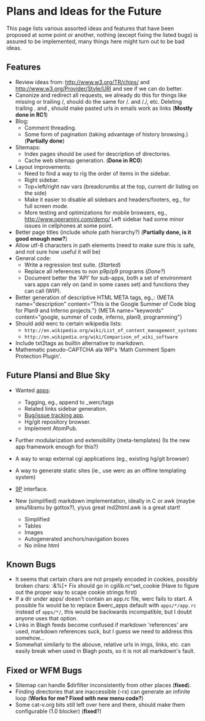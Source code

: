 Plans and Ideas for the Future
==============================

This page lists various assorted ideas and features that have been proposed at
some point or another, nothing (except fixing the listed bugs) is assured to be
implemented, many things here might turn out to be bad ideas.

Features
--------

* Review ideas from: http://www.w3.org/TR/chips/ and http://www.w3.org/Provider/Style/URI and see if we can do better.
* Canonize and redirect all requests, we already do this for things like missing or trailing /, should do the same for /. and /./, etc. Deleting trailing . and , should make pasted urls in emails work as links (**Mostly done in RC1**)
* Blog:
	* Comment threading.
	* Some form of pagination (taking advantage of history browsing.) (**Partially done**)
* Sitemaps:
	* Index pages should be used for description of directories.
	* Cache web sitemap generation. (**Done in RC0**)
* Layout improvements:
	* Need to find a way to rig the order of items in the sidebar.
	* Right sidebar.
    * Top+left/right nav vars (breadcrumbs at the top, current dir listing on the side)
	* Make it easier to disable all sidebars and headers/footers, eg., for full screen mode.
	* More testing and optimizations for mobile browsers, eg., http://www.operamini.com/demo/ Left sidebar had some minor issues in cellphones at some point.
* Better page titles (include whole path hierarchy?) (**Partially done, is it good enough now?**)
* Allow utf-8 characters in path elements (need to make sure this is safe, and not sure how useful it will be)
* General code:
	* Write a regression test suite. (*Started*)
	* Replace all references to non p9p/p9 programs (*Done?*)
	* Document better the 'API' for sub-apps, both a set of environment vars apps can rely on (and in some cases set) and functions they can call (WIP).
* Better generation of descriptive HTML META tags, eg.,: {META name="description" content="This is the Google Summer of Code blog for Plan9 and Inferno projects."} {META name="keywords" content="google, summer of code, inferno, plan9, programming"}
* Should add werc to certain wikipedia lists:
	* `http://en.wikipedia.org/wiki/List_of_content_management_systems`
	* `http://en.wikipedia.org/wiki/Comparison_of_wiki_software`
* Include txt2tags as builtin alternative to markdown.
* Mathematic pseudo-CAPTCHA ala WP's 'Math Comment Spam Protection Plugin'.


Future Plansi and Blue Sky
--------------------------

* Wanted [apps](/apps/):
	* Tagging, eg., append to _werc/tags
	* Related links sidebar generation.
	* [Bug/issue tracking app](/apps/gregor/).
	* Hg/git repository browser.
	* Implement AtomPub.

* Further modularization and extensibility (meta-templates) (Is the new app framework enough for this?)
* A way to wrap external cgi applications (eg., existing hg/git browser)
* A way to generate static sites (ie., use werc as an offline  templating system)
* [9P](http://9p.cat-v.org) interface.
* New (simplified) markdown implementation, ideally in C or awk (maybe smu/libsmu by gottox?), yiyus great md2html.awk is a great start!
  * Simplified
  * Tables
  * Images
  * Autogenerated anchors/navigation boxes
  * No inline html


Known Bugs
----------

* It seems that certain chars are not propely encoded in cookies, possibly broken chars: :&%[+ Fix should go in cgilib.rc^set_cookie (Have to figure out the proper way to scape cookie strings first)
* If a dir under apps/ doesn't contain an app.rc file, werc fails to start. A possible fix would be to replace $werc_apps default with `apps/*/app.rc` instead of `apps/*/`, this would be backwards incompatible, but I doubt anyone uses that option.
* Links in Blagh feeds become confused if markdown 'references' are used, markdown references suck, but I guess we need to address this somehow... 
* Somewhat similarly to the abouve, relative urls in imgs, links, etc. can easily break when used in Blagh posts, so it is not all markdown's fault.


Fixed or WFM Bugs
-----------------

* Sitemap can handle $dirfilter inconsistently from other places (**fixed**).
* Finding directories that are inaccessible (-rx) can generate an infinite loop (**Works for me? Fixed with new menu code?**)
* Some cat-v.org bits still left over here and there, should make them configurable (1.0 blocker) (**fixed**?)
